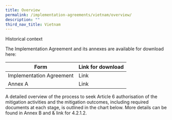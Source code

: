 ```yaml
---
title: Overview
permalink: /implementation-agreements/vietnam/overview/
description: ""
third_nav_title: Vietnam
---
```

Historical context

The Implementation Agreement and its annexes are available for download here:


| Form | Link for download |
| -------- | -------- | 
| Implementation Agreement | Link | 
| Annex A | Link |

A detailed overview of the process to seek Article 6 authorisation of the mitigation
activities and the mitigation outcomes, including required documents at each stage, is
outlined in the chart below. More details can be found in Annex B and & link for 4.2.1.2.